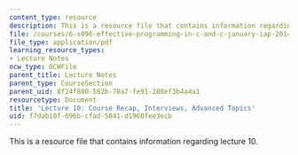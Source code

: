 ```yaml
---
content_type: resource
description: This is a resource file that contains information regarding lecture 10.
file: /courses/6-s096-effective-programming-in-c-and-c-january-iap-2014/f7dab10f096bcfad5841d1960fee3ecb_MIT6_S096IAP14_Lecture10.pdf
file_type: application/pdf
learning_resource_types:
- Lecture Notes
ocw_type: OCWFile
parent_title: Lecture Notes
parent_type: CourseSection
parent_uid: 8f24f800-582b-70a7-fe91-288ef3b4a4a1
resourcetype: Document
title: 'Lecture 10: Course Recap, Interviews, Advanced Topics'
uid: f7dab10f-096b-cfad-5841-d1960fee3ecb
---
```

This is a resource file that contains information regarding lecture 10.

